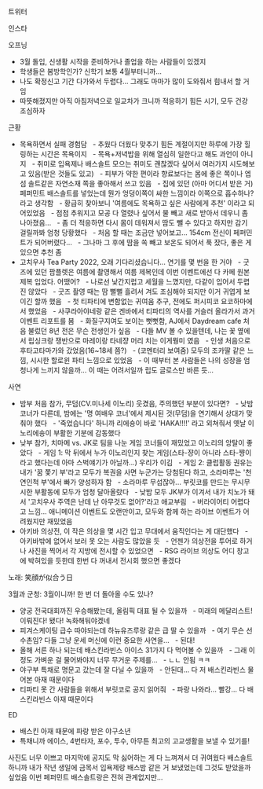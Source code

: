 


트위터



인스타

오프닝
- 3월 돌입, 신생활 시작을 준비하거나 졸업을 하는 사람들이 있겠지
- 학생들은 봄방학인가? 신학기 보통 4월부터니까...
- 나도 확정신고 기간 다가와서 두렵다... 그래도 마마가 많이 도와줘서 힘내서 할 거임
- 따뜻해졌지만 아직 아침저녁으로 일교차가 크니까 적응하기 힘든 시기, 모두 건강 조심하자

근황
- 목욕하면서 실패 경험담
  - 추웠다 더웠다 맞추기 힘든 계절이지만 하루에 가장 힐링하는 시간은 목욕이지
  - 목욕+저녁밥을 위해 열심히 일한다고 해도 과언이 아니지
  - 취미로 입욕제나 배스솔트 모으는 취미도 괜찮겠다 싶어서 여러가지 시도해보고 있음(받은 것들도 있고)
  - 피부가 약한 편이라 향료보다는 몸에 좋은 쪽이나 엡섬 솔트같은 자연소재 쪽을 좋아해서 쓰고 있음
  - 집에 있던 (아마 어디서 받은 거) 페퍼민트 배스솔트를 넣었는데 뭔가 엉덩이쪽이 싸한 느낌이라 이쪽으로 흡수하나?라고 생각함
  - 황급히 찾아보니 '여름에도 목욕하고 싶은 사람에게 추천' 이라고 되어있었음
  - 점점 추워지고 모공 다 열렸나 싶어서 물 빼고 새로 받아서 데우니 좀 나아졌음...
  - 좀 더 적응하면 다시 몸이 데워져서 땀도 뺄 수 있다고 하지만 감기 걸릴까봐 엄청 당황했다
  - 처음 할 때는 조금만 넣어보고... 154cm 전신이 페퍼민트가 되어버렸다...
  - 그나마 그 후에 땀을 쏙 빼고 보온도 되어서 푹 잤다, 좋은 게 있으면 추천 좀
- 고치우사 Tea Party 2022, 오래 기다리셨습니다... 연기를 몇 번을 한 거야
  - 굿즈에 있던 팜플렛은 여름에 촬영해서 여름 제복인데 이번 이벤트에선 다 카페 원본 제복 입었다. 어땠어?
  - 나로선 낯간지럽고 세월을 느꼈지만, 다같이 입어서 두렵진 않았다
  - 굿즈 촬영 때는 땀 뻘뻘 흘려서 겨도 조심해야 되지만 이거 귀엽게 보이긴 할까 했음
  - 첫 티파티에 변함없는 귀여움 추구, 전에도 퍼시피코 요코하마에서 했었음
  - 사쿠라아야네랑 같은 겐바에서 티파티의 역사를 거슬러 올라가서 과거 이벤트 리포트를 봄
  - 화질구지여도 보이는 뻣뻣함, AJ에서 Daydream cafe 처음 불렀던 8년 전은 무슨 전생인가 싶음
  - 다들 MV 볼 수 있을텐데, 나는 꽃 옆에서 립싱크랑 쟁반으로 마레이랑 타네쟝 머리 치는 이게뭥미 였음
  - 인생 처음으로 후타고타마가와 갔었음(16~18세 쯤?)
  - (코멘터리 보여줌) 모두의 조카딸 같은 느낌, 시시한 할로윈 파티 느낌으로 있었음
  - 이 때부터 본 사람들은 나의 성장을 엄청나게 느끼지 않을까... 이 때는 어려서일까 립도 글로스만 바른 듯...

사연
- 밤부 처음 참가, 무덤(CV.미나세 이노리) 웃겼음, 주의했던 부분이 있다면?
  - 낮밤 코너가 다른데, 밤에는 '명 여배우 코너'에서 제시된 것(무덤)을 연기해서 상대가 맞춰야 했다
  - '죽었습니다' 하니까 리에숑이 바로 'HAKA!!!!' 라고 외쳐줘서 옛날 이노리에숑이 부활한 기분에 감동했다
- 낮부 참가, 치마메 vs. JK로 팀을 나눈 게임 코너들이 재밌었고 이노리의 앙탈이 좋았다
  - 게임 1: 막 뒤에서 누가 이노리인지 찾는 게임(스타-쟝이 아니라 스타-쨩이라고 했다는데 아마 스벅얘기가 아닐까...) 우리가 이김
  - 게임 2: 클럽활동 권유는 내가 '꿈 쫓기 부'라고 모두가 복권을 사면 누군가는 당첨된다 하고, 소라마루는 '천연인척 부'에서 빠가 양성하자 함
  - 소라마루 무섭잖아... 부릿코를 만드는 무시무시한 부활동에 모두가 엄청 달아올랐다
  - 낮밤 모두 JK부가 이겨서 내가 치노가 돼서 '고치우사 주역은 난데 난 아무것도 없어?'라고 애교부림
  - 버라이어티 어렵다고 느낌... 애니메이션 이벤트도 오랜만이고, 모두와 함께 하는 라이브 이벤트가 어려웠지만 재밌었음
- 아키바 의상전, 이 작은 의상을 몇 시간 입고 무대에서 움직인다는 게 대단했다
  - 아키바밖에 없어서 보러 못 오는 사람도 많았을 듯
  - 언젠가 의상전을 투어로 하거나 사진을 찍어서 각 지방에 전시할 수 있었으면
  - RSG 라이브 의상도 어디 창고에 박혀있을 듯한데 한번 다 꺼내서 전시회 했으면 좋겠다

노래: 笑顔が似合う日

3월과 군청: 3월이니까! 한 번 더 돌아올 수도 있나?
- 양궁 전국대회까진 우승해봤는데, 올림픽 대표 될 수 있을까
  - 미래의 메달리스트! 이뤄진다! 됐다! 녹화해둬야겠네
- 피겨스케이팅 급수 따야되는데 하뉴유즈루랑 같은 급 딸 수 있을까
  - 여기 무슨 선수촌임? 다들 그냥 운세 머신에 이런 중요한 사연을...
  - 된대!
- 올해 서른 하나 되는데 배스킨라빈스 아이스 31가지 다 먹어볼 수 있을까
  - 그래 이 정도 가벼운 걸 물어봐야지 너무 무거운 주제를...
  - ㄴㄴ 안됨 ㅋㅋ
- 야구부 특채로 명문고 갔는데 잘 다닐 수 있을까
  - 안된대... 다 저 배스킨라빈스 물어본 아재 때문이다
- 티파티 못 간 사람들을 위해서 부릿코로 공지 읽어줘
  - 파랑 나와라... 빨강... 다 배스킨라빈스 아재 때문이다

ED
- 배스킨 아재 때문에 파랑 받은 야구소년
- 특채니까 에이스, 4번타자, 포수, 투수, 아무튼 최고의 고교생활을 보낼 수 있기를!

사진도 너무 이쁘고 마지막에 공지도 막 싫어하는 게 다 느껴져서 더 귀여웠다
배스솔트 하니까 내가 작년 생일에 금목서 입욕제랑 배스밤 같은 거 보냈었는데 그것도 받았을까 싶었음
이번 페퍼민트 배스솔트랑은 전혀 관계없지만...
